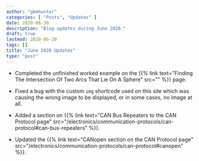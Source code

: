 ```yaml
---
author: "gbmhunter"
categories: [ "Posts", "Updates" ]
date: 2020-06-30
description: "Blog updates during June 2020."
draft: true
lastmod: 2020-06-30
tags: []
title: "June 2020 Updates"
type: "post"
---
```


* Completed the unfinished worked example on the {{% link text="Finding The Intersection Of Two Arcs That Lie On A Sphere" src="" %}} page.

* Fixed a bug with the custom `img` shortcode used on this site which was causing the wrong image to be displayed, or in some cases, no image at all.

* Added a section on {{% link text="CAN Bus Repeaters to the CAN Protocol page" src="/electronics/communication-protocols/can-protocol#can-bus-repeaters" %}}.

* Updated the {{% link text="CANopen section on the CAN Protocol page" src="/electronics/communication-protocols/can-protocol#canopen" %}}.
